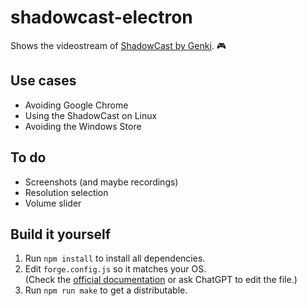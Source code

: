 # shadowcast-electron
Shows the videostream of [ShadowCast by Genki](https://www.genkithings.com/products/shadowcast). 🎮

## Use cases

- Avoiding Google Chrome
- Using the ShadowCast on Linux
- Avoiding the Windows Store

## To do

- Screenshots (and maybe recordings)
- Resolution selection
- Volume slider

## Build it yourself

1. Run `npm install` to install all dependencies.
2. Edit `forge.config.js` so it matches your OS.  
    (Check the [official documentation](https://www.electronforge.io/config/makers) or ask ChatGPT to edit the file.)
3. Run `npm run make` to get a distributable.